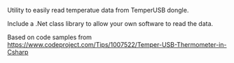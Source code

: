 Utility to easily read temperatue data from TemperUSB dongle.

Include a .Net class library to allow your own software to read the data.

Based on code samples from https://www.codeproject.com/Tips/1007522/Temper-USB-Thermometer-in-Csharp

